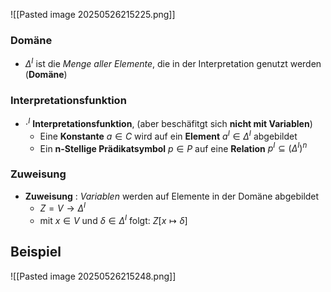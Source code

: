 ![[Pasted image 20250526215225.png]]
### Domäne
- $\Delta^{I}$ ist die *Menge aller Elemente*, die in der Interpretation genutzt werden (**Domäne**)

### Interpretationsfunktion
- $\cdot^{I}$ **Interpretationsfunktion**, (aber beschäfitgt sich **nicht mit Variablen**)
	- Eine **Konstante** $a \in C$ wird auf ein **Element** $a^{I}\in \Delta^{I}$ abgebildet
	- Ein **n-Stellige Prädikatsymbol** $p\in P$ auf eine **Relation** $p^{I} \subseteq (\Delta^{I})^{n}$

### Zuweisung
- **Zuweisung** : *Variablen* werden auf Elemente in der Domäne abgebildet 
	- $Z = V \to \Delta^{I}$
	- mit $x \in V  \text{ und } \delta\in \Delta^{I} \text{ folgt: }Z[x \mapsto \delta]$
## Beispiel
![[Pasted image 20250526215248.png]]